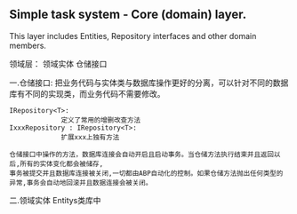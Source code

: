 ﻿Simple task system - Core (domain) layer.
-----------------------------------------

This layer includes Entities, Repository interfaces and other domain members.


领域层：
	领域实体
	仓储接口


一.仓储接口:
	把业务代码与实体类与数据库操作更好的分离，可以针对不同的数据库有不同的实现类，而业务代码不需要修改。

	IRepository<T>:
				 定义了常用的增删改查方法
    IxxxRepository : IRepository<T>:
			     扩展xxx上独有方法
	
	仓储接口中操作的方法，数据库连接会自动开启且启动事务。当仓储方法执行结束并且返回以后,所有的实体变化都会被储存, 
	事务被提交并且数据库连接被关闭,一切都由ABP自动化的控制。如果仓储方法抛出任何类型的异常,事务会自动地回滚并且数据连接会被关闭。

二.领域实体
   Entitys类库中